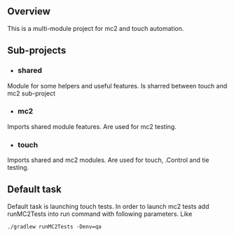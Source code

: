 ## Overview
This is a multi-module project for mc2 and touch automation.

## Sub-projects
* ### shared
Module for some helpers and useful features. Is sharred between touch and mc2 sub-project

* ### mc2
Imports shared module features. Are used for mc2 testing.

* ### touch
Imports shared and mc2 modules. Are used for touch, .Control and tie testing.

## Default task
Default task is launching touch tests.
In order to launch mc2 tests add runMC2Tests into run command with following parameters.
Like
```
./gradlew runMC2Tests -Denv=qa
```